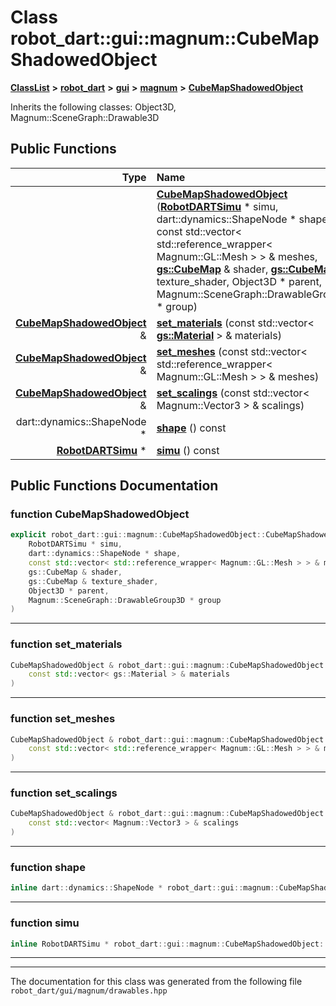 

# Class robot\_dart::gui::magnum::CubeMapShadowedObject



[**ClassList**](annotated.md) **>** [**robot\_dart**](namespacerobot__dart.md) **>** [**gui**](namespacerobot__dart_1_1gui.md) **>** [**magnum**](namespacerobot__dart_1_1gui_1_1magnum.md) **>** [**CubeMapShadowedObject**](classrobot__dart_1_1gui_1_1magnum_1_1CubeMapShadowedObject.md)








Inherits the following classes: Object3D,  Magnum::SceneGraph::Drawable3D


































## Public Functions

| Type | Name |
| ---: | :--- |
|   | [**CubeMapShadowedObject**](#function-cubemapshadowedobject) ([**RobotDARTSimu**](classrobot__dart_1_1RobotDARTSimu.md) \* simu, dart::dynamics::ShapeNode \* shape, const std::vector&lt; std::reference\_wrapper&lt; Magnum::GL::Mesh &gt; &gt; & meshes, [**gs::CubeMap**](classrobot__dart_1_1gui_1_1magnum_1_1gs_1_1CubeMap.md) & shader, [**gs::CubeMap**](classrobot__dart_1_1gui_1_1magnum_1_1gs_1_1CubeMap.md) & texture\_shader, Object3D \* parent, Magnum::SceneGraph::DrawableGroup3D \* group) <br> |
|  [**CubeMapShadowedObject**](classrobot__dart_1_1gui_1_1magnum_1_1CubeMapShadowedObject.md) & | [**set\_materials**](#function-set_materials) (const std::vector&lt; [**gs::Material**](classrobot__dart_1_1gui_1_1magnum_1_1gs_1_1Material.md) &gt; & materials) <br> |
|  [**CubeMapShadowedObject**](classrobot__dart_1_1gui_1_1magnum_1_1CubeMapShadowedObject.md) & | [**set\_meshes**](#function-set_meshes) (const std::vector&lt; std::reference\_wrapper&lt; Magnum::GL::Mesh &gt; &gt; & meshes) <br> |
|  [**CubeMapShadowedObject**](classrobot__dart_1_1gui_1_1magnum_1_1CubeMapShadowedObject.md) & | [**set\_scalings**](#function-set_scalings) (const std::vector&lt; Magnum::Vector3 &gt; & scalings) <br> |
|  dart::dynamics::ShapeNode \* | [**shape**](#function-shape) () const<br> |
|  [**RobotDARTSimu**](classrobot__dart_1_1RobotDARTSimu.md) \* | [**simu**](#function-simu) () const<br> |




























## Public Functions Documentation




### function CubeMapShadowedObject 

```C++
explicit robot_dart::gui::magnum::CubeMapShadowedObject::CubeMapShadowedObject (
    RobotDARTSimu * simu,
    dart::dynamics::ShapeNode * shape,
    const std::vector< std::reference_wrapper< Magnum::GL::Mesh > > & meshes,
    gs::CubeMap & shader,
    gs::CubeMap & texture_shader,
    Object3D * parent,
    Magnum::SceneGraph::DrawableGroup3D * group
) 
```




<hr>



### function set\_materials 

```C++
CubeMapShadowedObject & robot_dart::gui::magnum::CubeMapShadowedObject::set_materials (
    const std::vector< gs::Material > & materials
) 
```




<hr>



### function set\_meshes 

```C++
CubeMapShadowedObject & robot_dart::gui::magnum::CubeMapShadowedObject::set_meshes (
    const std::vector< std::reference_wrapper< Magnum::GL::Mesh > > & meshes
) 
```




<hr>



### function set\_scalings 

```C++
CubeMapShadowedObject & robot_dart::gui::magnum::CubeMapShadowedObject::set_scalings (
    const std::vector< Magnum::Vector3 > & scalings
) 
```




<hr>



### function shape 

```C++
inline dart::dynamics::ShapeNode * robot_dart::gui::magnum::CubeMapShadowedObject::shape () const
```




<hr>



### function simu 

```C++
inline RobotDARTSimu * robot_dart::gui::magnum::CubeMapShadowedObject::simu () const
```




<hr>

------------------------------
The documentation for this class was generated from the following file `robot_dart/gui/magnum/drawables.hpp`

